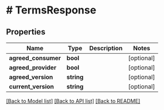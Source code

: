 # # TermsResponse

## Properties

Name | Type | Description | Notes
------------ | ------------- | ------------- | -------------
**agreed_consumer** | **bool** |  | [optional]
**agreed_provider** | **bool** |  | [optional]
**agreed_version** | **string** |  | [optional]
**current_version** | **string** |  | [optional]

[[Back to Model list]](../../README.md#models) [[Back to API list]](../../README.md#endpoints) [[Back to README]](../../README.md)
